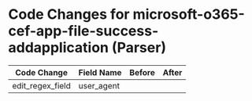 # Code Changes for microsoft-o365-cef-app-file-success-addapplication (Parser)

| Code Change | Field Name | Before | After |
|-------------|------------|--------|-------|
| edit_regex_field | user_agent |  |  |
